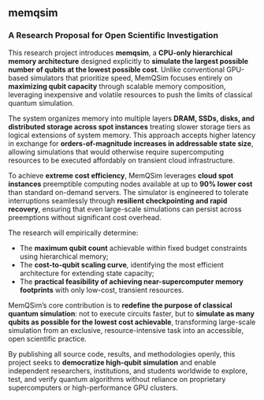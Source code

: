 ## memqsim

### A Research Proposal for Open Scientific Investigation

This research project introduces **memqsim**, a **CPU-only hierarchical memory architecture** designed explicitly to **simulate the largest possible number of qubits at the lowest possible cost**.
Unlike conventional GPU-based simulators that prioritize speed, MemQSim focuses entirely on **maximizing qubit capacity** through scalable memory composition, leveraging inexpensive and volatile resources to push the limits of classical quantum simulation.

The system organizes memory into multiple layers **DRAM, SSDs, disks, and distributed storage across spot instances** treating slower storage tiers as logical extensions of system memory. This approach accepts higher latency in exchange for **orders-of-magnitude increases in addressable state size**, allowing simulations that would otherwise require supercomputing resources to be executed affordably on transient cloud infrastructure.

To achieve **extreme cost efficiency**, MemQSim leverages **cloud spot instances** preemptible computing nodes available at up to **90% lower cost** than standard on-demand servers. The simulator is engineered to tolerate interruptions seamlessly through **resilient checkpointing and rapid recovery**, ensuring that even large-scale simulations can persist across preemptions without significant cost overhead.

The research will empirically determine:

* The **maximum qubit count** achievable within fixed budget constraints using hierarchical memory;
* The **cost-to-qubit scaling curve**, identifying the most efficient architecture for extending state capacity;
* The **practical feasibility of achieving near-supercomputer memory footprints** with only low-cost, transient resources.

MemQSim’s core contribution is to **redefine the purpose of classical quantum simulation**:
not to execute circuits faster, but to **simulate as many qubits as possible for the lowest cost achievable**, transforming large-scale simulation from an exclusive, resource-intensive task into an accessible, open scientific practice.

By publishing all source code, results, and methodologies openly, this project seeks to **democratize high-qubit simulation** and enable independent researchers, institutions, and students worldwide to explore, test, and verify quantum algorithms without reliance on proprietary supercomputers or high-performance GPU clusters.
